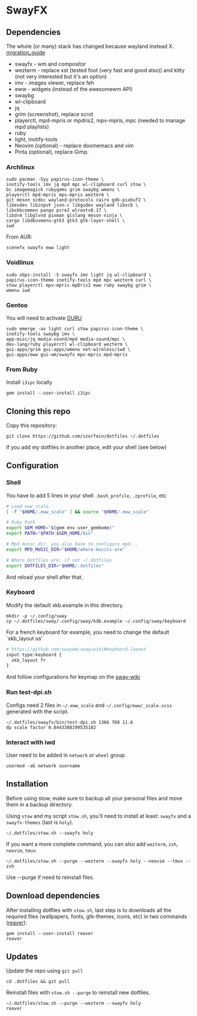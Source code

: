 # SwayFX

## Dependencies
The whole (or many) stack has changed because wayland instead X.
[migration_guide](https://github.com/swaywm/sway/wiki/i3-Migration-Guide)

- swayfx - wm and compositor
- wezterm - replace xst (tested foot (very fast and good also)) and kitty (not very interested but it's an option)
- imv - images viewer, replace feh
- eww - widgets (instead of the awesomewm API)
- swaybg
- wl-clipboard
- jq
- grim (screenshot), replace scrot
- playerctl, mpd-mpris or mpdris2, mpv-mpris, mpc (needed to manage mpd playlists)
- ruby
- light, inotify-tools
- Neovim (optional) - replace doomemacs and vim
- Pinta (optional), replace Gimp.

### Archlinux

    sudo pacman -Syy papirus-icon-theme \
    inotify-tools imv jq mpd mpc wl-clipboard curl stow \
    bc imagemagick rubygems grim swaybg wmenu \
    playerctl mpd-mpris mpv-mpris wezterm \ 
    git meson scdoc wayland-protocols cairo gdk-pixbuf2 \
    libevdev libinput json-c libgudev wayland libxcb \
	libxkbcommon pango pcre2 wlroots0.17 \
    libdrm libglvnd pixman glslang meson ninja \
    cargo libdbusmenu-gtk3 gtk3 gtk-layer-shell \
    iwd

From AUR:

    scenefx swayfx eww light

### Voidlinux

    sudo xbps-install -S swayfx imv light jq wl-clipboard \
    papirus-icon-theme inotify-tools mpd mpc wezterm curl \
    stow playerctl mpv-mpris mpDris2 eww ruby swaybg grim \
    wmenu iwd

### Gentoo
You will need to activate [GURU](https://github.com/gentoo/guru)

    sudo emerge -av light curl stow papirus-icon-theme \
    inotify-tools swaybg imv \
    app-misc/jq media-sound/mpd media-sound/mpc \
    dev-lang/ruby playerctl wl-clipboard wezterm \
    gui-apps/grim gui-apps/wmenu net-wireless/iwd \
    gui-apps/eww gui-wm/swayfx mpv-mpris mpd-mpris

### From Ruby
Install `i3ipc` locally

    gem install --user-install i3ipc

## Cloning this repo
Copy this repository:

    git clone https://github.com/szorfein/dotfiles ~/.dotfiles

If you add my dotfiles in another place, edit your shell (see below)

## Configuration

### Shell
You have to add 5 lines in your shell `.bash_profile`, `.zprofile`, etc

```sh
# Load eww_scale
[ -f "$HOME/.eww_scale" ] && source "$HOME/.eww_scale"

# Ruby Path
export GEM_HOME="$(gem env user_gemhome)"
export PATH="$PATH:$GEM_HOME/bin"

# Mpd music dir, you also have to configure mpd...
export MPD_MUSIC_DIR="$HOME/where-musics-are"

# Where Dotfiles are, if not ~/.dotfiles
export DOTFILES_DIR="$HOME/.dotfiles"
```
And reload your shell after that.

### Keyboard
Modify the default xkb.example in this directory.

    mkdir -p ~/.config/sway
    cp ~/.dotfiles/sway/.config/sway/kdb.example ~/.config/sway/keyboard

For a french keyboard for example, you need to change the default `xkb_layout us'

```sh
# https://github.com/swaywm/sway/wiki#keyboard-layout
input type:keyboard {
  xkb_layout fr
}
```

And follow configurations for keymap on the [sway-wiki](https://github.com/swaywm/sway/wiki#locale-specific-configuration-tricks)

### Run test-dpi.sh
Configs need 2 files in `~/.eww_scale` and `~/.config/eww/_scale.scss` generated with the script.

    ~/.dotfiles/swayfx/bin/test-dpi.sh 1366 768 11.6
    dp scale factor 0.8443388199535182

### Interact with iwd
User need to be added in `network` or `wheel` group.

    usermod -aG network username

## Installation
Before using stow, make sure to backup all your personal files and move them in a backup directory.

Using `stow` and my script `stow.sh`, you'll need to install at least:
`swayfx` and a `swayfx-themes` (last is `holy`).

    ~/.dotfiles/stow.sh --swayfx holy

If you want a more complete command, you can also add `wezterm`, `zsh`, `neovim`, `tmux`.

    ~/.dotfiles/stow.sh --purge --wezterm --swayfx holy --neovim --tmux --zsh

Use --purge if need to reinstall files.

## Download dependencies
After installing dotfiles with `stow.sh`, last step is to downloads all the required files (wallpapers, fonts, gtk-themes, icons, etc) in two commands ([reaver](https://geeksrepos.com/szorfein/reaver)):

    gem install --user-install reaver
    reaver

## Updates
Update the repo using `git pull`

    cd .dotfiles && git pull

Reinstall files with `stow.sh --purge` to reinstall new dotfiles.

    ~/.dotfiles/stow.sh --purge --wezterm --swayfx holy
    reaver
